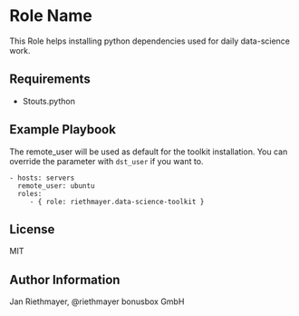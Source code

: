 Role Name
=========

This Role helps installing python dependencies used for
daily data-science work.

Requirements
------------

* Stouts.python

Example Playbook
----------------

The remote_user will be used as default for the toolkit installation.
You can override the parameter with `dst_user` if you want to.

    - hosts: servers
      remote_user: ubuntu
      roles:
         - { role: riethmayer.data-science-toolkit }

License
-------

MIT

Author Information
------------------

Jan Riethmayer, @riethmayer
bonusbox GmbH
